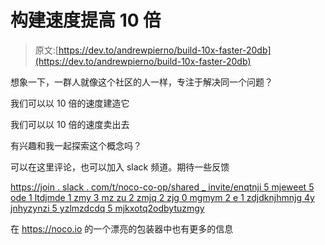 # 构建速度提高 10 倍

> 原文:[https://dev.to/andrewpierno/build-10x-faster-20db](https://dev.to/andrewpierno/build-10x-faster-20db)

想象一下，一群人就像这个社区的人一样，专注于解决同一个问题？

我们可以以 10 倍的速度建造它

我们可以以 10 倍的速度卖出去

有兴趣和我一起探索这个概念吗？

可以在这里评论，也可以加入 slack 频道。期待一些反馈

[https://join . slack . com/t/noco-co-op/shared _ invite/enqtnji 5 mjeweet 5 ode 1 ltdjmde 1 zmy 3 mz zu 2 zmjq 2 zjg 0 mgmym 2 e 1 zdjdknjhmnjg 4y jnhyzynzi 5 yzlmzdcdq 5 mjkxotq2odbytuzmgy](https://join.slack.com/t/noco-co-op/shared_invite/enQtNjI5MjEwOTE5ODE1LTdjMDE1ZmY3MzU2ZmQ2Zjg0MGMyM2E1ZjdkNjhmNjg4YjNhYzgyNzI5YzlmZDcyNDQ5MjkxOTQ2ODBkYTUzMGY)

在 https://noco.io 的一个漂亮的包装器中也有更多的信息